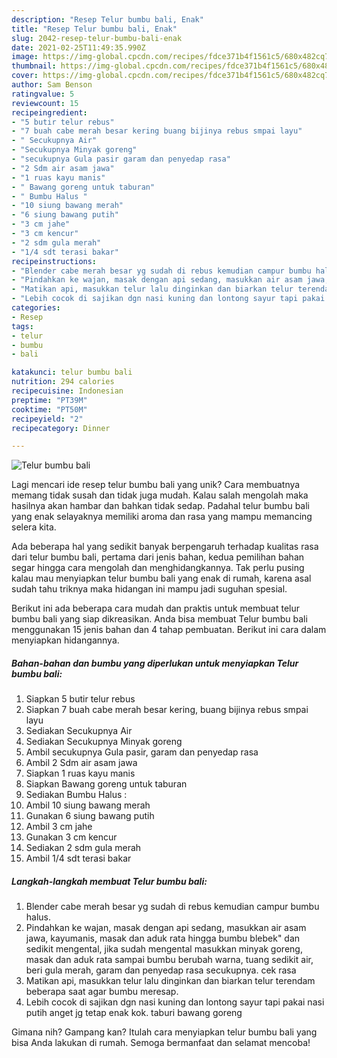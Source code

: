 ```yaml
---
description: "Resep Telur bumbu bali, Enak"
title: "Resep Telur bumbu bali, Enak"
slug: 2042-resep-telur-bumbu-bali-enak
date: 2021-02-25T11:49:35.990Z
image: https://img-global.cpcdn.com/recipes/fdce371b4f1561c5/680x482cq70/telur-bumbu-bali-foto-resep-utama.jpg
thumbnail: https://img-global.cpcdn.com/recipes/fdce371b4f1561c5/680x482cq70/telur-bumbu-bali-foto-resep-utama.jpg
cover: https://img-global.cpcdn.com/recipes/fdce371b4f1561c5/680x482cq70/telur-bumbu-bali-foto-resep-utama.jpg
author: Sam Benson
ratingvalue: 5
reviewcount: 15
recipeingredient:
- "5 butir telur rebus"
- "7 buah cabe merah besar kering buang bijinya rebus smpai layu"
- " Secukupnya Air"
- "Secukupnya Minyak goreng"
- "secukupnya Gula pasir garam dan penyedap rasa"
- "2 Sdm air asam jawa"
- "1 ruas kayu manis"
- " Bawang goreng untuk taburan"
- " Bumbu Halus "
- "10 siung bawang merah"
- "6 siung bawang putih"
- "3 cm jahe"
- "3 cm kencur"
- "2 sdm gula merah"
- "1/4 sdt terasi bakar"
recipeinstructions:
- "Blender cabe merah besar yg sudah di rebus kemudian campur bumbu halus."
- "Pindahkan ke wajan, masak dengan api sedang, masukkan air asam jawa, kayumanis, masak dan aduk rata hingga bumbu blebek&#34; dan sedikit mengental, jika sudah mengental masukkan minyak goreng, masak dan aduk rata sampai bumbu berubah warna, tuang sedikit air, beri gula merah, garam dan penyedap rasa secukupnya. cek rasa"
- "Matikan api, masukkan telur lalu dinginkan dan biarkan telur terendam beberapa saat agar bumbu meresap."
- "Lebih cocok di sajikan dgn nasi kuning dan lontong sayur tapi pakai nasi putih anget jg tetap enak kok. taburi bawang goreng"
categories:
- Resep
tags:
- telur
- bumbu
- bali

katakunci: telur bumbu bali 
nutrition: 294 calories
recipecuisine: Indonesian
preptime: "PT39M"
cooktime: "PT50M"
recipeyield: "2"
recipecategory: Dinner

---
```



![Telur bumbu bali](https://img-global.cpcdn.com/recipes/fdce371b4f1561c5/680x482cq70/telur-bumbu-bali-foto-resep-utama.jpg)

Lagi mencari ide resep telur bumbu bali yang unik? Cara membuatnya memang tidak susah dan tidak juga mudah. Kalau salah mengolah maka hasilnya akan hambar dan bahkan tidak sedap. Padahal telur bumbu bali yang enak selayaknya memiliki aroma dan rasa yang mampu memancing selera kita.



Ada beberapa hal yang sedikit banyak berpengaruh terhadap kualitas rasa dari telur bumbu bali, pertama dari jenis bahan, kedua pemilihan bahan segar hingga cara mengolah dan menghidangkannya. Tak perlu pusing kalau mau menyiapkan telur bumbu bali yang enak di rumah, karena asal sudah tahu triknya maka hidangan ini mampu jadi suguhan spesial.


Berikut ini ada beberapa cara mudah dan praktis untuk membuat telur bumbu bali yang siap dikreasikan. Anda bisa membuat Telur bumbu bali menggunakan 15 jenis bahan dan 4 tahap pembuatan. Berikut ini cara dalam menyiapkan hidangannya.

<!--inarticleads1-->

##### Bahan-bahan dan bumbu yang diperlukan untuk menyiapkan Telur bumbu bali:

1. Siapkan 5 butir telur rebus
1. Siapkan 7 buah cabe merah besar kering, buang bijinya rebus smpai layu
1. Sediakan  Secukupnya Air
1. Sediakan Secukupnya Minyak goreng
1. Ambil secukupnya Gula pasir, garam dan penyedap rasa
1. Ambil 2 Sdm air asam jawa
1. Siapkan 1 ruas kayu manis
1. Siapkan  Bawang goreng untuk taburan
1. Sediakan  Bumbu Halus :
1. Ambil 10 siung bawang merah
1. Gunakan 6 siung bawang putih
1. Ambil 3 cm jahe
1. Gunakan 3 cm kencur
1. Sediakan 2 sdm gula merah
1. Ambil 1/4 sdt terasi bakar




<!--inarticleads2-->

##### Langkah-langkah membuat Telur bumbu bali:

1. Blender cabe merah besar yg sudah di rebus kemudian campur bumbu halus.
1. Pindahkan ke wajan, masak dengan api sedang, masukkan air asam jawa, kayumanis, masak dan aduk rata hingga bumbu blebek&#34; dan sedikit mengental, jika sudah mengental masukkan minyak goreng, masak dan aduk rata sampai bumbu berubah warna, tuang sedikit air, beri gula merah, garam dan penyedap rasa secukupnya. cek rasa
1. Matikan api, masukkan telur lalu dinginkan dan biarkan telur terendam beberapa saat agar bumbu meresap.
1. Lebih cocok di sajikan dgn nasi kuning dan lontong sayur tapi pakai nasi putih anget jg tetap enak kok. taburi bawang goreng




Gimana nih? Gampang kan? Itulah cara menyiapkan telur bumbu bali yang bisa Anda lakukan di rumah. Semoga bermanfaat dan selamat mencoba!

